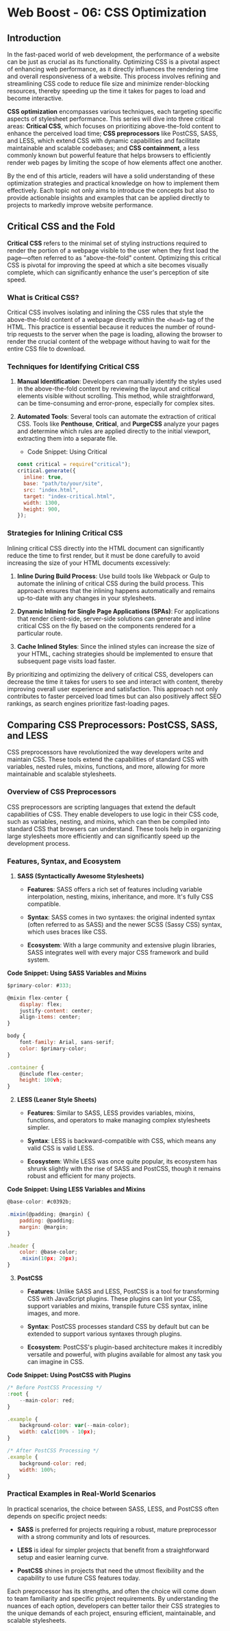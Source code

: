 # Web Boost - 06: CSS Optimization

## Introduction

In the fast-paced world of web development, the performance of a website can be just as crucial as its functionality. Optimizing CSS is a pivotal aspect of enhancing web performance, as it directly influences the rendering time and overall responsiveness of a website. This process involves refining and streamlining CSS code to reduce file size and minimize render-blocking resources, thereby speeding up the time it takes for pages to load and become interactive.

**CSS optimization** encompasses various techniques, each targeting specific aspects of stylesheet performance. This series will dive into three critical areas: **Critical CSS**, which focuses on prioritizing above-the-fold content to enhance the perceived load time; **CSS preprocessors** like PostCSS, SASS, and LESS, which extend CSS with dynamic capabilities and facilitate maintainable and scalable codebases; and **CSS containment**, a less commonly known but powerful feature that helps browsers to efficiently render web pages by limiting the scope of how elements affect one another.

By the end of this article, readers will have a solid understanding of these optimization strategies and practical knowledge on how to implement them effectively. Each topic not only aims to introduce the concepts but also to provide actionable insights and examples that can be applied directly to projects to markedly improve website performance.

## Critical CSS and the Fold

**Critical CSS** refers to the minimal set of styling instructions required to render the portion of a webpage visible to the user when they first load the page—often referred to as "above-the-fold" content. Optimizing this critical CSS is pivotal for improving the speed at which a site becomes visually complete, which can significantly enhance the user's perception of site speed.

### What is Critical CSS?

Critical CSS involves isolating and inlining the CSS rules that style the above-the-fold content of a webpage directly within the `<head>` tag of the HTML. This practice is essential because it reduces the number of round-trip requests to the server when the page is loading, allowing the browser to render the crucial content of the webpage without having to wait for the entire CSS file to download.

### Techniques for Identifying Critical CSS

1. **Manual Identification**: Developers can manually identify the styles used in the above-the-fold content by reviewing the layout and critical elements visible without scrolling. This method, while straightforward, can be time-consuming and error-prone, especially for complex sites.

2. **Automated Tools**: Several tools can automate the extraction of critical CSS. Tools like **Penthouse**, **Critical**, and **PurgeCSS** analyze your pages and determine which rules are applied directly to the initial viewport, extracting them into a separate file.

   - Code Snippet: Using Critical

   ```jsx
   const critical = require("critical");
   critical.generate({
     inline: true,
     base: "path/to/your/site",
     src: "index.html",
     target: "index-critical.html",
     width: 1300,
     height: 900,
   });
   ```

### Strategies for Inlining Critical CSS

Inlining critical CSS directly into the HTML document can significantly reduce the time to first render, but it must be done carefully to avoid increasing the size of your HTML documents excessively:

1. **Inline During Build Process**: Use build tools like Webpack or Gulp to automate the inlining of critical CSS during the build process. This approach ensures that the inlining happens automatically and remains up-to-date with any changes in your stylesheets.

2. **Dynamic Inlining for Single Page Applications (SPAs)**: For applications that render client-side, server-side solutions can generate and inline critical CSS on the fly based on the components rendered for a particular route.

3. **Cache Inlined Styles**: Since the inlined styles can increase the size of your HTML, caching strategies should be implemented to ensure that subsequent page visits load faster.

By prioritizing and optimizing the delivery of critical CSS, developers can decrease the time it takes for users to see and interact with content, thereby improving overall user experience and satisfaction. This approach not only contributes to faster perceived load times but can also positively affect SEO rankings, as search engines prioritize fast-loading pages.

## Comparing CSS Preprocessors: PostCSS, SASS, and LESS

CSS preprocessors have revolutionized the way developers write and maintain CSS. These tools extend the capabilities of standard CSS with variables, nested rules, mixins, functions, and more, allowing for more maintainable and scalable stylesheets.

### Overview of CSS Preprocessors

CSS preprocessors are scripting languages that extend the default capabilities of CSS. They enable developers to use logic in their CSS code, such as variables, nesting, and mixins, which can then be compiled into standard CSS that browsers can understand. These tools help in organizing large stylesheets more efficiently and can significantly speed up the development process.

### Features, Syntax, and Ecosystem

1. **SASS (Syntactically Awesome Stylesheets)**

   - **Features**: SASS offers a rich set of features including variable interpolation, nesting, mixins, inheritance, and more. It's fully CSS compatible.

   - **Syntax**: SASS comes in two syntaxes: the original indented syntax (often referred to as SASS) and the newer SCSS (Sassy CSS) syntax, which uses braces like CSS.

   - **Ecosystem**: With a large community and extensive plugin libraries, SASS integrates well with every major CSS framework and build system.

**Code Snippet: Using SASS Variables and Mixins**

```jsx
$primary-color: #333;

@mixin flex-center {
    display: flex;
    justify-content: center;
    align-items: center;
}

body {
    font-family: Arial, sans-serif;
    color: $primary-color;
}

.container {
    @include flex-center;
    height: 100vh;
}
```

2. **LESS (Leaner Style Sheets)**

   - **Features**: Similar to SASS, LESS provides variables, mixins, functions, and operators to make managing complex stylesheets simpler.

   - **Syntax**: LESS is backward-compatible with CSS, which means any valid CSS is valid LESS.

   - **Ecosystem**: While LESS was once quite popular, its ecosystem has shrunk slightly with the rise of SASS and PostCSS, though it remains robust and efficient for many projects.

**Code Snippet: Using LESS Variables and Mixins**

```jsx
@base-color: #c0392b;

.mixin(@padding; @margin) {
    padding: @padding;
    margin: @margin;
}

.header {
    color: @base-color;
    .mixin(10px; 20px);
}
```

3. **PostCSS**

   - **Features**: Unlike SASS and LESS, PostCSS is a tool for transforming CSS with JavaScript plugins. These plugins can lint your CSS, support variables and mixins, transpile future CSS syntax, inline images, and more.

   - **Syntax**: PostCSS processes standard CSS by default but can be extended to support various syntaxes through plugins.

   - **Ecosystem**: PostCSS's plugin-based architecture makes it incredibly versatile and powerful, with plugins available for almost any task you can imagine in CSS.

**Code Snippet: Using PostCSS with Plugins**

```jsx
/* Before PostCSS Processing */
:root {
    --main-color: red;
}

.example {
    background-color: var(--main-color);
    width: calc(100% - 10px);
}

/* After PostCSS Processing */
.example {
    background-color: red;
    width: 100%;
}
```

### Practical Examples in Real-World Scenarios

In practical scenarios, the choice between SASS, LESS, and PostCSS often depends on specific project needs:

- **SASS** is preferred for projects requiring a robust, mature preprocessor with a strong community and lots of resources.

- **LESS** is ideal for simpler projects that benefit from a straightforward setup and easier learning curve.

- **PostCSS** shines in projects that need the utmost flexibility and the capability to use future CSS features today.

Each preprocessor has its strengths, and often the choice will come down to team familiarity and specific project requirements. By understanding the nuances of each option, developers can better tailor their CSS strategies to the unique demands of each project, ensuring efficient, maintainable, and scalable stylesheets.
